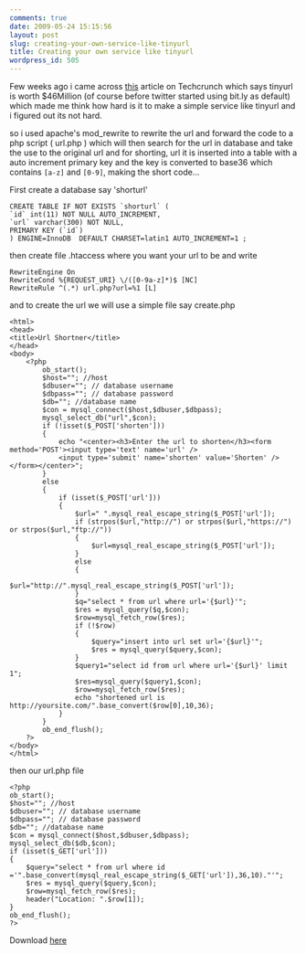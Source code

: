 ```yaml
---
comments: true
date: 2009-05-24 15:15:56
layout: post
slug: creating-your-own-service-like-tinyurl
title: Creating your own service like tinyurl
wordpress_id: 505
---
```


Few weeks ago i came across [this](http://www.techcrunch.com/2009/03/30/if-bitly-is-worth-8-million-tinyurl-is-worth-at-least-46-million/) article on Techcrunch which says tinyurl is worth $46Million (of course before twitter started using bit.ly as default) which made me think how hard is it to make a simple service like tinyurl and i figured out its not hard. 

so i used apache's mod\_rewrite to rewrite the url and forward the code to a php script ( url.php ) which will then search for the url in database and take the use to the original url and for shorting, url it is inserted into a table with a auto increment primary key and the key is converted to base36 which contains `[a-z]` and `[0-9]`, making the short code...

First create a database say 'shorturl'

    CREATE TABLE IF NOT EXISTS `shorturl` (
    `id` int(11) NOT NULL AUTO_INCREMENT,
    `url` varchar(300) NOT NULL,
    PRIMARY KEY (`id`)
    ) ENGINE=InnoDB  DEFAULT CHARSET=latin1 AUTO_INCREMENT=1 ;

then create file .htaccess where you want your url to be and write

    RewriteEngine On
    RewriteCond %{REQUEST_URI} \/([0-9a-z]*)$ [NC]
    RewriteRule ^(.*) url.php?url=%1 [L]

and to create the url we will use a simple file say create.php

    <html>
    <head>
    <title>Url Shortner</title>
    </head>
    <body>
        <?php
            ob_start();
            $host=""; //host
            $dbuser=""; // database username
            $dbpass=""; // database password
            $db=""; //database name
            $con = mysql_connect($host,$dbuser,$dbpass);
            mysql_select_db("url",$con);
            if (!isset($_POST['shorten']))
            {
                echo "<center><h3>Enter the url to shorten</h3><form method='POST'><input type='text' name='url' />
                <input type='submit' name='shorten' value='Shorten' /></form></center>";
            }
            else
            {
                if (isset($_POST['url']))
                {
                    $url=" ".mysql_real_escape_string($_POST['url']);
                    if (strpos($url,"http://") or strpos($url,"https://") or strpos($url,"ftp://"))
                    {
                        $url=mysql_real_escape_string($_POST['url']);
                    }
                    else
                    {
                        $url="http://".mysql_real_escape_string($_POST['url']);
                    }
                    $q="select * from url where url='{$url}'";
                    $res = mysql_query($q,$con);
                    $row=mysql_fetch_row($res);
                    if (!$row)
                    {
                        $query="insert into url set url='{$url}'";
                        $res = mysql_query($query,$con);
                    }
                    $query1="select id from url where url='{$url}' limit 1";
                    $res=mysql_query($query1,$con);
                    $row=mysql_fetch_row($res);
                    echo "shortened url is http://yoursite.com/".base_convert($row[0],10,36);
                }
            }
            ob_end_flush();
        ?>
    </body>
    </html>

then our url.php file

    <?php
    ob_start();
    $host=""; //host
    $dbuser=""; // database username
    $dbpass=""; // database password
    $db=""; //database name
    $con = mysql_connect($host,$dbuser,$dbpass);
    mysql_select_db($db,$con);
    if (isset($_GET['url']))
    {
        $query="select * from url where id ='".base_convert(mysql_real_escape_string($_GET['url']),36,10)."'";
        $res = mysql_query($query,$con);
        $row=mysql_fetch_row($res);
        header("Location: ".$row[1]);
    }
    ob_end_flush();
    ?>


Download [here](http://ankurs.com/wp-content/uploads/2009/05/urltar.gz)
